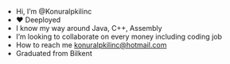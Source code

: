 - Hi, I’m @Konuralpkilinc
- ♥️ Deeployed
- I know my way around Java, C++, Assembly
- I’m looking to collaborate on every money including coding job
- How to reach me konuralpkilinc@hotmail.com
- Graduated from Bilkent
<!---
Konuralpkilinc/Konuralpkilinc is a ✨ special ✨ repository because its `README.md` (this file) appears on your GitHub profile.
You can click the Preview link to take a look at your changes.
--->
